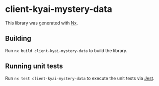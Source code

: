 # client-kyai-mystery-data

This library was generated with [Nx](https://nx.dev).

## Building

Run `nx build client-kyai-mystery-data` to build the library.

## Running unit tests

Run `nx test client-kyai-mystery-data` to execute the unit tests via [Jest](https://jestjs.io).
